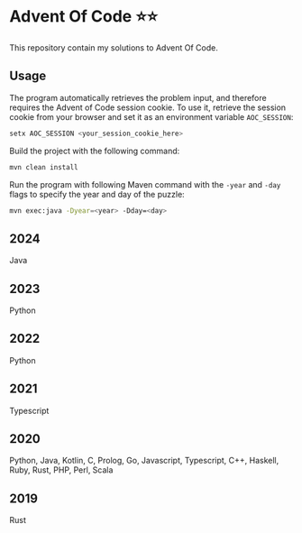 # Advent Of Code ⭐⭐

This repository contain my solutions to Advent Of Code.

## Usage

The program automatically retrieves the problem input, and therefore requires the Advent of Code session cookie. To use it, retrieve the session cookie from your browser and set it as an environment variable `AOC_SESSION`:

```bash
setx AOC_SESSION <your_session_cookie_here>
```

Build the project with the following command:

```bash
mvn clean install
```

Run the program with following Maven command with the `-year` and `-day` flags to specify the year and day of the puzzle:

```bash
mvn exec:java -Dyear=<year> -Dday=<day>
```

## 2024

Java

## 2023

Python

## 2022

Python

## 2021

Typescript

## 2020

Python, Java, Kotlin, C, Prolog, Go, Javascript, Typescript, C++, Haskell, Ruby, Rust, PHP, Perl, Scala

## 2019

Rust
